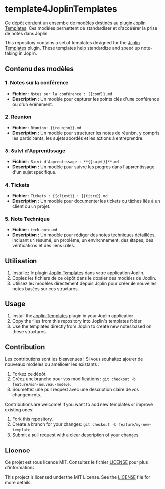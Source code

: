 # template4JoplinTemplates

Ce dépôt contient un ensemble de modèles destinés au plugin [Joplin Templates](https://github.com/joplin/plugin-templates). Ces modèles permettent de standardiser et d'accélérer la prise de notes dans Joplin.

This repository contains a set of templates designed for the [Joplin Templates](https://github.com/joplin/plugin-templates) plugin. These templates help standardize and speed up note-taking in Joplin.

## Contenu des modèles

### 1. Notes sur la conférence
- **Fichier :** `Notes sur la conférence : {{conf}}.md`
- **Description :** Un modèle pour capturer les points clés d'une conférence ou d'un événement.

### 2. Réunion
- **Fichier :** `Réunion: {{reunion}}.md`
- **Description :** Un modèle pour structurer les notes de réunion, y compris les participants, les sujets abordés et les actions à entreprendre.

### 3. Suivi d'Apprentissage
- **Fichier :** `Suivi d'Apprentissage : **{{sujet}}**.md`
- **Description :** Un modèle pour suivre les progrès dans l'apprentissage d'un sujet spécifique.

### 4. Tickets
- **Fichier :** `Tickets : {{client}} : {{titre}}.md`
- **Description :** Un modèle pour documenter les tickets ou tâches liés à un client ou un projet.

### 5. Note Technique
- **Fichier :** `tech-note.md`
- **Description :** Un modèle pour rédiger des notes techniques détaillées, incluant un résumé, un problème, un environnement, des étapes, des vérifications et des liens utiles.

## Utilisation

1. Installez le plugin [Joplin Templates](https://github.com/joplin/plugin-templates) dans votre application Joplin.
2. Copiez les fichiers de ce dépôt dans le dossier des modèles de Joplin.
3. Utilisez les modèles directement depuis Joplin pour créer de nouvelles notes basées sur ces structures.

## Usage

1. Install the [Joplin Templates](https://github.com/joplin/plugin-templates) plugin in your Joplin application.
2. Copy the files from this repository into Joplin's templates folder.
3. Use the templates directly from Joplin to create new notes based on these structures.

## Contribution

Les contributions sont les bienvenues ! Si vous souhaitez ajouter de nouveaux modèles ou améliorer les existants :

1. Forkez ce dépôt.
2. Créez une branche pour vos modifications : `git checkout -b feature/mon-nouveau-modele`.
3. Soumettez une pull request avec une description claire de vos changements.

Contributions are welcome! If you want to add new templates or improve existing ones:

1. Fork this repository.
2. Create a branch for your changes: `git checkout -b feature/my-new-template`.
3. Submit a pull request with a clear description of your changes.

## Licence

Ce projet est sous licence MIT. Consultez le fichier [LICENSE](./LICENSE) pour plus d'informations.

This project is licensed under the MIT License. See the [LICENSE](./LICENSE) file for more details.
